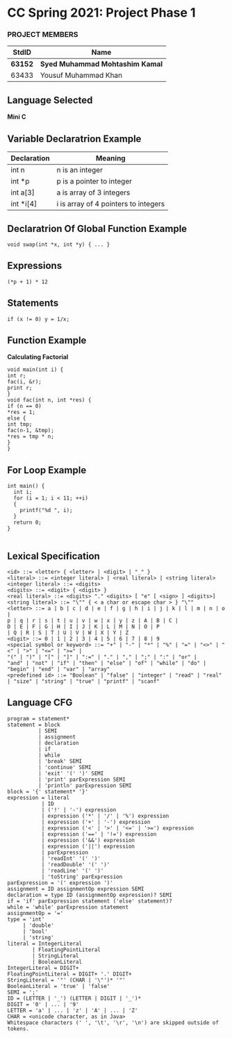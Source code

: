 # CC Spring 2021: Project Phase 1 #
### PROJECT MEMBERS ###
StdID | Name
------------ | -------------
**63152** | **Syed Muhammad Mohtashim Kamal**
63433 | Yousuf Muhammad Khan


## Language Selected ##
**Mini C**

## Variable Declaratrion Example ##

**Declaration** | **Meaning**
------------ | -------------
int n | n is an integer
int *p| p is a pointer to integer
int a[3]| a is array of 3 integers
int *i[4]| i is array of 4 pointers to integers


## Declaratrion Of Global Function Example ##
```
void swap(int *x, int *y) { ... }
```

## Expressions ##
```
(*p + 1) * 12
```

## Statements ##
```
if (x != 0) y = 1/x;
```

## Function Example ##

**Calculating Factorial**
```
void main(int i) {
int r;
fac(i, &r);
print r;
}
void fac(int n, int *res) {
if (n == 0)
*res = 1;
else {
int tmp;
fac(n-1, &tmp);
*res = tmp * n;
}
}  
```
## For Loop Example ##
```
int main() {
  int i;
  for (i = 1; i < 11; ++i)
  {
    printf("%d ", i);
  }
  return 0;
}
 
```

## Lexical Specification ##
```
<id> ::= <letter> { <letter> | <digit> | "_" }
<literal> ::= <integer literal> | <real literal> | <string literal>
<integer literal> ::= <digits>
<digits> ::= <digit> { <digit> }
<real literal> ::= <digits> "." <digits> [ "e" [ <sign> ] <digits>]
<string literal> ::= "\"" { < a char or escape char > } "\""
<letter> ::= a | b | c | d | e | f | g | h | i | j | k | l | m | n | o |
p | q | r | s | t | u | v | w | x | y | z | A | B | C |
D | E | F | G | H | I | J | K | L | M | N | O | P
| Q | R | S | T | U | V | W | X | Y | Z
<digit> ::= 0 | 1 | 2 | 3 | 4 | 5 | 6 | 7 | 8 | 9
<special symbol or keyword> ::= "+" | "-" | "*" | "%" | "=" | "<>" | "<" | ">" | "<=" | ">=" |
"(" | ")" | "[" | "]" | ":=" | "." | "," | ";" | ":" | "or" |
"and" | "not" | "if" | "then" | "else" | "of" | "while" | "do" |
"begin" | "end" | "var" | "array"
<predefined id> ::= "Boolean" | "false" | "integer" | "read" | "real" | "size" | "string" | "true" | "printf" | "scanf"

```
## Language CFG ##

```
program = statement*
statement = block
          | SEMI
          | assignment
          | declaration
          | if
          | while
          | 'break' SEMI
          | 'continue' SEMI
          | 'exit' '(' ')' SEMI
          | 'print' parExpression SEMI
          | 'println' parExpression SEMI
block = '{' statement* '}'
expression = literal
           | ID
           | ('!' | '-') expression
           | expression ('*' | '/' | '%') expression
           | expression ('+' | '-') expression
           | expression ('<' | '>' | '<=' | '>=') expression
           | expression ('==' | '!=') expression
           | expression ('&&') expression
           | expression ('||') expression
           | parExpression
           | 'readInt' '(' ')'
           | 'readDouble' '(' ')'
           | 'readLine' '(' ')'
           | 'toString' parExpression
parExpression = '(' expression ')'
assignment = ID assignmentOp expression SEMI
declaration = type ID (assignmentOp expression)? SEMI
if = 'if' parExpression statement ('else' statement)?
while = 'while' parExpression statement
assignmentOp = '='
type = 'int'
     | 'double'
     | 'bool'
     | 'string'
literal = IntegerLiteral
        | FloatingPointLiteral
        | StringLiteral
        | BooleanLiteral
IntegerLiteral = DIGIT+
FloatingPointLiteral = DIGIT+ '.' DIGIT+
StringLiteral = '"' (CHAR | '\"')* '"'
BooleanLiteral = 'true' | 'false'
SEMI = ';'
ID = (LETTER | '_') (LETTER | DIGIT | '_')*
DIGIT = '0' | ... | '9'
LETTER = 'a' | ... | 'z' | 'A' | ... | 'Z'
CHAR = <unicode character, as in Java>
Whitespace characters (' ', '\t', '\r', '\n') are skipped outside of tokens. 
 ```
